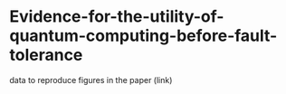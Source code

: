 # Evidence-for-the-utility-of-quantum-computing-before-fault-tolerance
data to reproduce figures in the paper (link)
